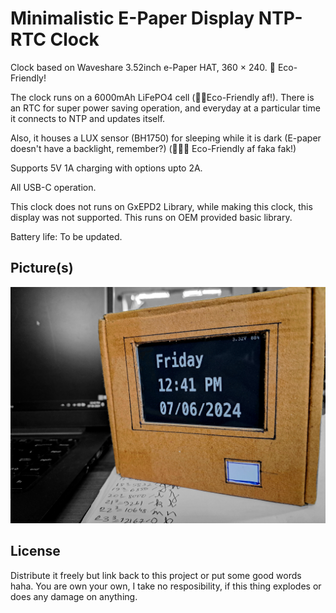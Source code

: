 
# Minimalistic E-Paper Display NTP-RTC Clock

Clock based on Waveshare 3.52inch e-Paper HAT, 360 × 240. :leaves: Eco-Friendly!

The clock runs on a 6000mAh LiFePO4 cell (:leaves::leaves:Eco-Friendly af!). There is an RTC for super power saving operation, and everyday at a particular time it connects to NTP and updates itself. 

Also, it houses a LUX sensor (BH1750) for sleeping while it is dark (E-paper doesn't have a backlight, remember?) (:leaves::leaves::leaves: Eco-Friendly af faka fak!)

Supports 5V 1A charging with options upto 2A.

All USB-C operation.

This clock does not runs on GxEPD2 Library, while making this clock, this display was not supported. This runs on OEM provided basic library.

Battery life: To be updated.
## Picture(s)

![Clock](https://github.com/KamadoTanjiro-beep/E-Paper-Display-NTP-Clock/blob/main/epdClock.jpg)


## License

Distribute it freely but link back to this project or put some good words haha. You are own your own, I take no resposibility, if this thing explodes or does any damage on anything.

